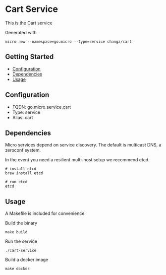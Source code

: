 # Cart Service

This is the Cart service

Generated with

```
micro new --namespace=go.micro --type=service changz/cart
```

## Getting Started

- [Configuration](#configuration)
- [Dependencies](#dependencies)
- [Usage](#usage)

## Configuration

- FQDN: go.micro.service.cart
- Type: service
- Alias: cart

## Dependencies

Micro services depend on service discovery. The default is multicast DNS, a zeroconf system.

In the event you need a resilient multi-host setup we recommend etcd.

```
# install etcd
brew install etcd

# run etcd
etcd
```

## Usage

A Makefile is included for convenience

Build the binary

```
make build
```

Run the service
```
./cart-service
```

Build a docker image
```
make docker
```